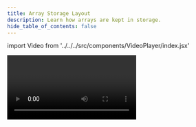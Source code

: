 ```yaml
---
title: Array Storage Layout
description: Learn how arrays are kept in storage.
hide_table_of_contents: false
---
```


import Video from '../../../src/components/VideoPlayer/index.jsx'

<Video videoId='806136995' title='Array Storage Layout' />
